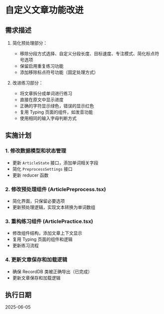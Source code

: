 # 自定义文章功能改进

## 需求描述

1. 简化预处理部分：

   - 移除分段方式选择、自定义分段长度、目标速度、专注模式、简化标点符号选项
   - 保留启用重复练习功能
   - 添加移除标点符号功能（固定处理方式）

2. 改进练习部分：
   - 将文章拆分成单词进行练习
   - 直接在原文中显示进度
   - 正确的字符显示绿色，错误的显示红色
   - 复用 Typing 页面的组件，如发音功能
   - 使用相同的输入字母判断方式

## 实施计划

### 1. 修改数据模型和状态管理

- 更新 `ArticleState` 接口，添加单词相关字段
- 简化 `PreprocessSettings` 接口
- 更新 reducer 函数

### 2. 修改预处理组件 (ArticlePreprocess.tsx)

- 简化界面，只保留必要选项
- 更新预处理逻辑，实现文本转换为单词数组

### 3. 重构练习组件 (ArticlePractice.tsx)

- 修改组件结构，添加文章上下文显示
- 复用 Typing 页面的组件和逻辑
- 更新练习流程

### 4. 更新文章保存和加载逻辑

- 确保 RecordDB 类被正确导出（已完成）
- 更新文章保存和加载逻辑

## 执行日期

2025-06-05
